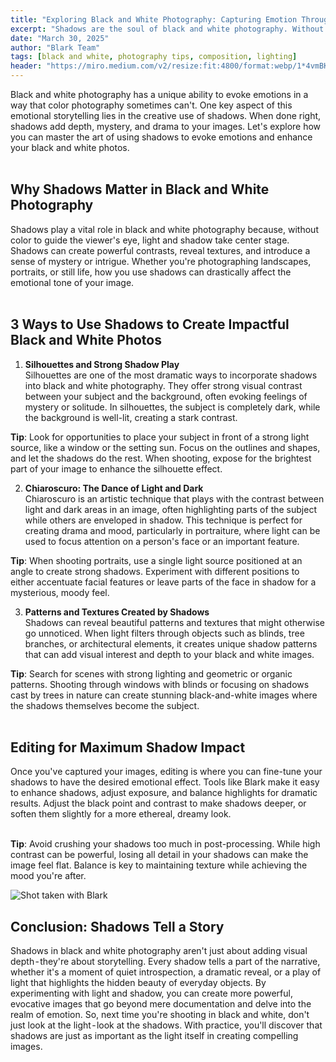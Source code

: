 ```yaml
---
title: "Exploring Black and White Photography: Capturing Emotion Through Shadows"
excerpt: "Shadows are the soul of black and white photography. Without the distraction of color, shadows take on the role of storyteller—evoking emotion, shaping depth, and revealing hidden details."
date: "March 30, 2025"
author: "Blark Team"
tags: [black and white, photography tips, composition, lighting]
header: "https://miro.medium.com/v2/resize:fit:4800/format:webp/1*4vmBKKybURWuXeQCrtRC9g.jpeg"
---
```




<!-- ![Alt text](https://miro.medium.com/v2/resize:fit:4800/format:webp/1*Nv2p5APs4BjZrufCBSBaDQ.jpeg "a title") -->

Black and white photography has a unique ability to evoke emotions in a way that color photography sometimes can't. One key aspect of this emotional storytelling lies in the creative use of shadows. When done right, shadows add depth, mystery, and drama to your images. Let's explore how you can master the art of using shadows to evoke emotions and enhance your black and white photos.
<br><br>

## Why Shadows Matter in Black and White Photography
Shadows play a vital role in black and white photography because, without color to guide the viewer's eye, light and shadow take center stage. Shadows can create powerful contrasts, reveal textures, and introduce a sense of mystery or intrigue. Whether you're photographing landscapes, portraits, or still life, how you use shadows can drastically affect the emotional tone of your image.
<br><br>

## 3 Ways to Use Shadows to Create Impactful Black and White Photos
1. **Silhouettes and Strong Shadow Play**<br/>
Silhouettes are one of the most dramatic ways to incorporate shadows into black and white photography. They offer strong visual contrast between your subject and the background, often evoking feelings of mystery or solitude. In silhouettes, the subject is completely dark, while the background is well-lit, creating a stark contrast.

**Tip**: Look for opportunities to place your subject in front of a strong light source, like a window or the setting sun. Focus on the outlines and shapes, and let the shadows do the rest. When shooting, expose for the brightest part of your image to enhance the silhouette effect.
<br>

2. **Chiaroscuro: The Dance of Light and Dark**<br/>
Chiaroscuro is an artistic technique that plays with the contrast between light and dark areas in an image, often highlighting parts of the subject while others are enveloped in shadow. This technique is perfect for creating drama and mood, particularly in portraiture, where light can be used to focus attention on a person's face or an important feature.

**Tip**: When shooting portraits, use a single light source positioned at an angle to create strong shadows. Experiment with different positions to either accentuate facial features or leave parts of the face in shadow for a mysterious, moody feel.
<br>

3. **Patterns and Textures Created by Shadows**<br/>
Shadows can reveal beautiful patterns and textures that might otherwise go unnoticed. When light filters through objects such as blinds, tree branches, or architectural elements, it creates unique shadow patterns that can add visual interest and depth to your black and white images.

**Tip**: Search for scenes with strong lighting and geometric or organic patterns. Shooting through windows with blinds or focusing on shadows cast by trees in nature can create stunning black-and-white images where the shadows themselves become the subject.
<br><br>

## Editing for Maximum Shadow Impact
Once you've captured your images, editing is where you can fine-tune your shadows to have the desired emotional effect. Tools like Blark make it easy to enhance shadows, adjust exposure, and balance highlights for dramatic results. Adjust the black point and contrast to make shadows deeper, or soften them slightly for a more ethereal, dreamy look.
<br><br>

**Tip**: Avoid crushing your shadows too much in post-processing. While high contrast can be powerful, losing all detail in your shadows can make the image feel flat. Balance is key to maintaining texture while achieving the mood you're after.

![Shot taken with Blark](https://miro.medium.com/v2/resize:fit:720/format:webp/1*Nv2p5APs4BjZrufCBSBaDQ.jpeg)

## Conclusion: Shadows Tell a Story
Shadows in black and white photography aren't just about adding visual depth - they're about storytelling. Every shadow tells a part of the narrative, whether it's a moment of quiet introspection, a dramatic reveal, or a play of light that highlights the hidden beauty of everyday objects. By experimenting with light and shadow, you can create more powerful, evocative images that go beyond mere documentation and delve into the realm of emotion.
So, next time you're shooting in black and white, don't just look at the light - look at the shadows. With practice, you'll discover that shadows are just as important as the light itself in creating compelling images.